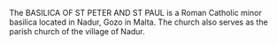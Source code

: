 The BASILICA OF ST PETER AND ST PAUL is a Roman Catholic minor basilica located in Nadur, Gozo in Malta. The church also serves as the parish church of the village of Nadur.
